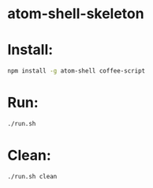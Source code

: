 atom-shell-skeleton
===================

# Install:

```bash
npm install -g atom-shell coffee-script
```

# Run:

```bash
./run.sh
```

# Clean:

```bash
./run.sh clean
```

